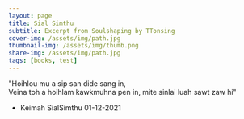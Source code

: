 ```yaml
---
layout: page
title: Sial Simthu
subtitle: Excerpt from Soulshaping by TTonsing
cover-img: /assets/img/path.jpg
thumbnail-img: /assets/img/thumb.png
share-img: /assets/img/path.jpg
tags: [books, test]
---
```


"Hoihlou mu a sip san dide sang in,  
Veina toh a hoihlam kawkmuhna pen in,
mite sinlai luah sawt zaw hi"  
- Keimah SialSimthu 01-12-2021
